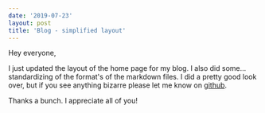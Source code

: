 ```yaml
---
date: '2019-07-23'
layout: post
title: 'Blog - simplified layout'
---
```


Hey everyone,

I just updated the layout of the home page for my blog.  I also did some... standardizing of the format's of the markdown files.  I did a pretty good look over, but if you see anything bizarre please let me know on [github](https://github.com/jacebenson/blog/issues/new/).

Thanks a bunch.  I appreciate all of you!